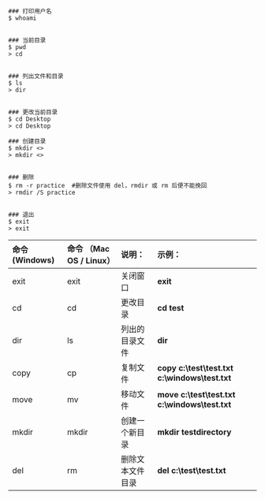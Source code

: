 ```shell
### 打印用户名
$ whoami   


### 当前目录
$ pwd   
> cd


### 列出文件和目录
$ ls   
> dir


### 更改当前目录
$ cd Desktop
> cd Desktop

### 创建目录
$ mkdir <>
> mkdir <>


### 删除
$ rm -r practice  #删除文件使用 del，rmdir 或 rm 后便不能挽回
> rmdir /S practice


### 退出
$ exit
> exit
```

| 命令 (Windows) | 命令 （Mac OS / Linux） | 说明：           | 示例：                                        |
| :------------- | :---------------------- | :--------------- | :-------------------------------------------- |
| exit           | exit                    | 关闭窗口         | **exit**                                      |
| cd             | cd                      | 更改目录         | **cd test**                                   |
| dir            | ls                      | 列出的目录文件   | **dir**                                       |
| copy           | cp                      | 复制文件         | **copy c:\test\test.txt c:\windows\test.txt** |
| move           | mv                      | 移动文件         | **move c:\test\test.txt c:\windows\test.txt** |
| mkdir          | mkdir                   | 创建一个新目录   | **mkdir testdirectory**                       |
| del            | rm                      | 删除文本文件目录 | **del c:\test\test.txt**                      |


